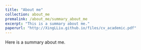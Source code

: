 ```yaml
---
title: "About me"
collection: about_me
premalink: /about_me/summary_about_me
excerpt: "This is a summary about me."
paperurl: "http://XingLLiu.github.io/files/cv_academic.pdf"
---
```

Here is a summary about me.
